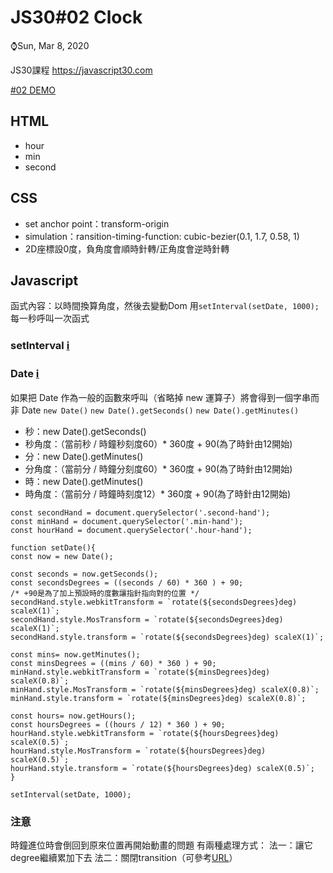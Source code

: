 # JS30#02 Clock
⌚️Sun, Mar 8, 2020 

JS30課程 https://javascript30.com

[#02 DEMO](https://gbuzz45.github.io/gbuzz45-JS30-demo/02_Clock/02_Clock.html)

## HTML
- hour
- min
- second

## CSS
- set anchor point：transform-origin
- simulation：ransition-timing-function:  cubic-bezier(0.1, 1.7, 0.58, 1)
- 2D座標設0度，負角度會順時針轉/正角度會逆時針轉

## Javascript
函式內容：以時間換算角度，然後去變動Dom
用`setInterval(setDate, 1000);` 每一秒呼叫一次函式

### setInterval  [:information_source:](https://developer.mozilla.org/zh-CN/docs/Web/API/Window/setInterval)


### Date [:information_source:](https://developer.mozilla.org/zh-TW/docs/Web/JavaScript/Reference/Global_Objects/Date)
如果把 Date 作為一般的函數來呼叫（省略掉 new 運算子）將會得到一個字串而非 Date 
`new Date()`
`new Date().getSeconds()`
`new Date().getMinutes()`

- 秒：new Date().getSeconds()
- 秒角度：（當前秒 / 時鐘秒刻度60）* 360度 + 90(為了時針由12開始)
- 分：new Date().getMinutes()
- 分角度：（當前分 / 時鐘分刻度60）* 360度 + 90(為了時針由12開始)
- 時：new Date().getMinutes()
- 時角度：（當前分 / 時鐘時刻度12）* 360度 + 90(為了時針由12開始)


```javascript=
const secondHand = document.querySelector('.second-hand');
const minHand = document.querySelector('.min-hand');
const hourHand = document.querySelector('.hour-hand');

function setDate(){
const now = new Date();

const seconds = now.getSeconds();
const secondsDegrees = ((seconds / 60) * 360 ) + 90;
/* +90是為了加上預設時的度數讓指針指向對的位置 */
secondHand.style.webkitTransform = `rotate(${secondsDegrees}deg) scaleX(1)`;
secondHand.style.MosTransform = `rotate(${secondsDegrees}deg) scaleX(1)`;
secondHand.style.transform = `rotate(${secondsDegrees}deg) scaleX(1)`;

const mins= now.getMinutes();
const minsDegrees = ((mins / 60) * 360 ) + 90;
minHand.style.webkitTransform = `rotate(${minsDegrees}deg) scaleX(0.8)`;
minHand.style.MosTransform = `rotate(${minsDegrees}deg) scaleX(0.8)`;
minHand.style.transform = `rotate(${minsDegrees}deg) scaleX(0.8)`;

const hours= now.getHours();
const hoursDegrees = ((hours / 12) * 360 ) + 90;
hourHand.style.webkitTransform = `rotate(${hoursDegrees}deg) scaleX(0.5)`;
hourHand.style.MosTransform = `rotate(${hoursDegrees}deg) scaleX(0.5)`;
hourHand.style.transform = `rotate(${hoursDegrees}deg) scaleX(0.5)`;
}

setInterval(setDate, 1000);
```

### 注意
時鐘進位時會倒回到原來位置再開始動畫的問題
有兩種處理方式：
法一：讓它degree繼續累加下去
法二：關閉transition（可參考[URL](https://github.com/guahsu/JavaScript30/tree/master/02_JS-and-CSS-Clock)）
